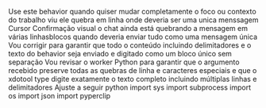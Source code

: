 Use este behavior quando quiser mudar completamente o foco ou contexto do trabalho
viu ele quebra em linha onde deveria ser uma unica menssagem
Cursor
 Confirmação visual o chat ainda está quebrando a mensagem em várias linhasblocos quando deveria enviar tudo como uma mensagem única
Vou corrigir para garantir que todo o conteúdo incluindo delimitadores  e o texto do behavior seja enviado e digitado como um bloco único sem separação
Vou revisar o worker Python para garantir que o argumento recebido preserve todas as quebras de linha e caracteres especiais e que o xdotool type digite exatamente o texto completo incluindo múltiplas linhas e delimitadores
Ajuste a seguir
python
import sys
import subprocess
import os
import json
import pyperclip